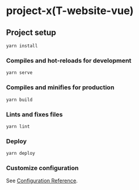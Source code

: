 # project-x(T-website-vue)

## Project setup
```
yarn install
```

### Compiles and hot-reloads for development
```
yarn serve
```

### Compiles and minifies for production
```
yarn build
```

### Lints and fixes files
```
yarn lint
```
### Deploy
```
yarn deploy
```
### Customize configuration
See [Configuration Reference](https://cli.vuejs.org/config/).
